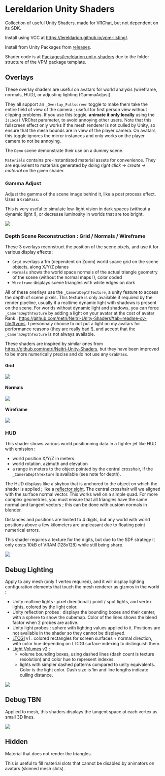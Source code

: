 # Lereldarion Unity Shaders
Collection of useful Unity Shaders, made for VRChat, but not dependent on its SDK.

Install using VCC at https://lereldarion.github.io/vpm-listing/.

Install from Unity Packages from [releases](https://github.com/lereldarion/unity-shaders/releases).

Shader code is at [Packages/lereldarion.unity-shaders](https://github.com/lereldarion/unity-shaders/tree/main/Packages/lereldarion.unity-shaders) due to the folder structure of the VPM package template.

## Overlays
These overlay shaders are useful on avatars for world analysis (wireframe, normals, HUD), or adjusting lighting (GammaAdjust).

They all support an `_Overlay_Fullscreen` toggle to make them take the entire field of view of the camera ; useful for first person view without clipping problems.
If you use this toggle, **animate it only locally** using the `IsLocal` VRChat parameter, to avoid annoying other users.
Note that this fullscreen effect only works if the mesh renderer is not culled by Unity, so ensure that the mesh bounds are in view of the player camera.
On avatars, this toggle ignores the mirror instances and only works on the player camera to not be annoying.

The `Demo` scene demonstrate their use on a dummy scene.

`Materials` contains pre-instantiated material assets for convenience.
They are equivalent to materials generated by doing *right click → create → material* on the given shader.

### Gamma Adjust
Adjust the gamma of the scene image behind it, like a post process effect.
Uses a `GrabPass`.

This is very useful to simulate low-light vision in dark spaces (without a dynamic light !), or decrease luminosity in worlds that are too bright.

![](.github/overlay_gamma_adjust.jpg)

### Depth Scene Reconstruction : Grid / Normals / Wireframe
These 3 overlays reconstruct the position of the scene pixels, and use it for various display effects :
- `Grid` overlays a 1m (dependent on Zoom) world space grid on the scene objects, along X/Y/Z planes
- `Normals` shows the world space normals of the actual triangle geometry of the scene (without the normal maps !), color coded
- `Wireframe` displays scene triangles with white edges on dark

All of these overlays use the `_CameraDepthTexture`, a unity feature to access the depth of scene pixels.
This texture is only available if required by the render pipeline, usually if a realtime dynamic light with shadows is present on the scene.
For worlds without dynamic light and shadows, you can force `_CameraDepthTexture` by adding a light on your avatar at the cost of avatar Rank : https://github.com/netri/Neitri-Unity-Shaders?tab=readme-ov-file#types.
I personnaly choose to not put a light on my avatars for performance reasons (they are really bad !), and accept that the `_CameraDepthTexture` is not always available.

These shaders are inspired by similar ones from https://github.com/netri/Neitri-Unity-Shaders, but they have been improved to be more numerically precise and do not use any `GrabPass`.

#### Grid
![](.github/overlay_grid.jpg)

#### Normals
![](.github/overlay_normals.jpg)

#### Wireframe
![](.github/overlay_wireframe.jpg)

### HUD
This shader shows various world positionning data in a fighter jet like HUD with emission :
- world position X/Y/Z in meters
- world rotation, azimuth and elevation
- a range in meters to the object pointed by the central crosshair, if the `_CameraDepthTexture` is available (see note for depth).

The HUD displays like a skybox that is anchored to the object on which the shader is applied ; like a [reflector sight](https://en.wikipedia.org/wiki/Reflector_sight).
The central crosshair will we aligned with the surface normal vector.
This works well on a simple quad.
For more complex geometries, you must ensure that all triangles have the same normal and tangent vectors ; this can be done with custom normals in blender.

Distances and positions are limited to 4 digits, but any world with world positions above a few kilometers are unpleasant due to floating point numerical errors.

This shader requires a texture for the digits, but due to the SDF strategy it only costs 10kB of VRAM (128x128) while still being sharp.

![](.github/overlay_hud.jpg)

## Debug Lighting
Apply to any mesh (only 1 vertex required), and it will display lighting configuration elements that touch the mesh renderer as gizmos in the world :
- Unity realtime lights : pixel directional / point / spot lights, and vertex lights, colored by the light color.
- Unity reflection probes : displays the bounding boxes and their center, with a sphere to show the cubemap. Color of the lines shows the blend factor when 2 probes are active.
- Unity light probes : sphere with lighting values applied to it. Positions are not available in the shader so they cannot be displayed.
- [LTCGI](https://github.com/PiMaker/ltcgi) v1 : colored rectangles for screen surfaces + normal direction, with color hue depending on LTCGI surface indexing to distinguish them.
- [Light Volumes](https://github.com/REDSIM/VRCLightVolumes) v2 :
    - volume bounding boxes, using dashed lines (dash count is texture resolution) and color hue to represent indexes.
    - lights with simpler dashed patterns compared to unity equivalents. Color is the light color. Dash size is 1m and line lengths indicate culling distance.

![](.github/debug_lighting.png)

## Debug TBN
Applied to mesh, this shaders displays the tangent space at each vertex as small 3D lines.

![](.github/debug_tbn.png)

## Hidden
Material that does not render the triangles.

This is useful to fill material slots that cannot be disabled by animators on avatars (skinned mesh slots).